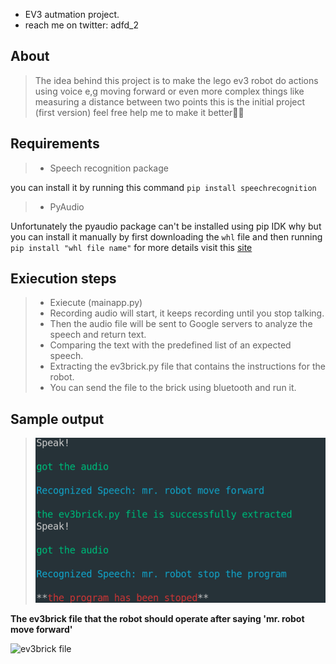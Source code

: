 - EV3 autmation project. 
- reach me on twitter: adfd_2

## About 
>The idea behind this project is to make the lego ev3 robot do actions using voice 
>e,g moving forward or even more complex things like measuring a distance between two 
>points this is the initial project (first version) feel free help me to make it better🤞🤞

## Requirements 
> - Speech recognition package

you can install it by running this command
`pip install speechrecognition`

> - PyAudio

Unfortunately the pyaudio package can't be installed using pip IDK why
but you can install it manually by first downloading the `whl` file 
and then running `pip install "whl file name"` for more details visit this [site](https://stackoverflow.com/a/55630212)

## Exiecution steps
>- Exiecute (mainapp.py)
>- Recording audio will start, it keeps recording until you stop talking.
>- Then the audio file will be sent to Google servers to analyze the speech and return text.  
>- Comparing the text with the predefined list of an expected speech.
>- Extracting the ev3brick.py file that contains the instructions for the robot.
>- You can send the file to the brick using bluetooth and run it.

## Sample output
> ![sample output](https://github.com/Abood-devo/EV3-Automation/blob/main/images/sample%20output.png)

**The ev3brick file that the robot should operate after saying 'mr. robot move forward'**

![ev3brick file](https://github.com/Abood-devo/Abood-devo/blob/main/images/output%20file.png)
